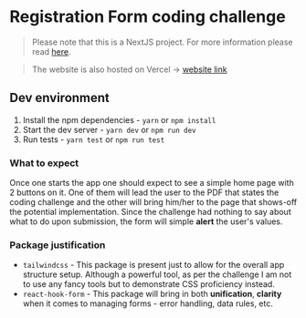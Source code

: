 # Registration Form coding challenge

> Please note that this is a NextJS project. For more information please read [here](README.create-next-app.md).

> The website is also hosted on Vercel -> [website link](https://registration-form-delta-khaki.vercel.app/)

## Dev environment

1. Install the npm dependencies - `yarn` or `npm install`
2. Start the dev server - `yarn dev` or `npm run dev`
3. Run tests - `yarn test` or `npm run test`

### What to expect

Once one starts the app one should expect to see a simple home page with 2 buttons on it. One of them will lead the user to the PDF that states the coding challenge and the other will bring him/her to the page that shows-off the potential implementation. Since the challenge had nothing to say about what to do upon submission, the form will simple **alert** the user's values.

### Package justification

-   `tailwindcss` - This package is present just to allow for the overall app structure setup. Although a powerful tool, as per the challenge I am not to use any fancy tools but to demonstrate CSS proficiency instead.
-   `react-hook-form` - This package will bring in both **unification**, **clarity** when it comes to managing forms - error handling, data rules, etc.
